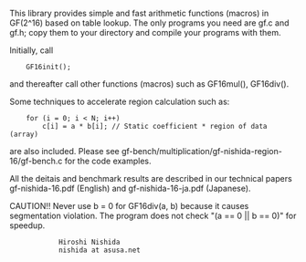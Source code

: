 This library provides simple and fast arithmetic functions (macros) in GF(2^16)
based on table lookup.
The only programs you need are gf.c and gf.h; copy them to your directory and
compile your programs with them.

Initially, call
```
    GF16init();
```
and thereafter call other functions (macros) such as GF16mul(), GF16div().

Some techniques to accelerate region calculation such as:
```
    for (i = 0; i < N; i++)
        c[i] = a * b[i]; // Static coefficient * region of data (array)
```
are also included.
Please see gf-bench/multiplication/gf-nishida-region-16/gf-bench.c for
the code examples.

All the deitais and benchmark results are described in our technical papers
gf-nishida-16.pdf (English) and gf-nishida-16-ja.pdf (Japanese).

CAUTION!! Never use b = 0 for GF16div(a, b) because it causes segmentation
violation.
The program does not check "(a == 0 || b == 0)" for speedup.


				Hiroshi Nishida
				nishida at asusa.net
